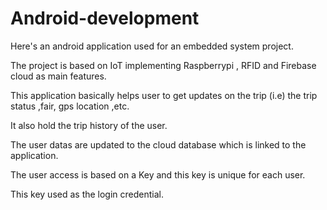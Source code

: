# Android-development 
Here's an android application used for an embedded system project.

The project is based on IoT implementing Raspberrypi , RFID and Firebase cloud as main features.

This application basically helps user to get updates on the trip (i.e) the trip status ,fair, gps location ,etc.

It also hold the trip history of the user.

The user datas are updated to the cloud database which is linked to the application.

The user access is based on a Key and this key is unique for each user.

This key used as the login credential.

